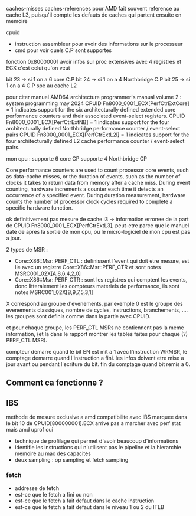 caches-misses caches-references pour AMD fait souvent reference au cache L3, puisqu'il compte les defauts de caches qui partent ensuite en memoire

cpuid
  - instruction assembleur pour avoir des informations sur le processeur
  - cmd pour voir quels C.P sont supportes

fonction 0x80000001 avoir infos sur proc extensives avec 4 registres et ECX c'est celui qu'on veut

bit 23 -> si 1 on a 6 core C.P
bit 24 -> si 1 on a 4 Northbridge C.P
bit 25 -> si 1 on a 4 C.P spe au cache L2

pour citer manuel 
AMD64 architecture programmer's manual volume 2 : system programming may 2024
CPUID Fn8000_0001_ECX[PerfCtrExtCore] = 1 indicates support for the six architecturally defined extended core performance counters and their associated event-select registers. 
CPUID Fn8000_0001_ECX[PerfCtrExtNB] = 1 indicates support for the four architecturally defined Northbridge performance counter / event-select pairs
CPUID Fn8000_0001_ECX[PerfCtrExtL2I] = 1 indicates support for the four architecturally defined L2 cache performance counter / event-select pairs.


mon cpu :
supporte 6 core CP 
supporte 4 Northbridge CP 


Core performance counters are used to count processor core events, such as data-cache misses, or the
duration of events, such as the number of clocks it takes to return data from memory after a cache miss.
During event counting, hardware increments a counter each time it detects an occurrence of a specified
event. During duration measurement, hardware counts the number of processor clock cycles required
to complete a specific hardware function.

ok definitivement pas mesure de cache l3 
-> information erronee de la part de CPUID Fn8000_0001_ECX[PerfCtrExtL3], peut-etre parce que le manuel date de apres la sortie de mon cpu, ou le micro-logiciel de mon cpu est pas a jour.

2 types de MSR :
- Core::X86::Msr::PERF_CTL : definissent l'event qui doit etre mesure, est lie avec un registre Core::X86::Msr::PERF_CTR et sont notes MSRC001_02X[A,8,6,4,2,0]
- Core::X86::Msr::PERF_CTR : sont les registres qui comptent les events, donc litteralement les compteurs materiels de performance, ils sont notes MSRC001_02X[B,9,7,5,3,1]

X correspond au groupe d'evenements, par exemple 0 est le groupe des evenements classiques, nombre de cycles, instructions, branchements, ....
les groupes sont definis comme dans la partie avec CPUID.

et pour chaque groupe, les PERF_CTL MSRs ne contiennent pas la meme information, (et la dans le rapport montrer les tables faites pour chaque (?) PERF_CTL MSR).

compteur demarre quand le bit EN est mit a 1 avec l'instruction WRMSR, le comptage demarre quand l'instruction a fini.
les infos doivent etre mise a jour avant ou pendant l'ecriture du bit.
fin du comptage quand bit remis a 0.

## Comment ca fonctionne ?



## IBS

methode de mesure exclusive a amd
compatibilite avec IBS marquee dans le bit 10 de CPUID[800000001].ECX
arrive pas a marcher avec perf stat mais amd uprof oui

- technique de profilage qui permet d'avoir beaucoup d'informations
- identifie les instructions qui n'utilisent pas le pipeline et la hierarchie memoire au max des capacites
- deux sampling : op sampling et fetch sampling

### fetch

- addresse de fetch
- est-ce que le fetch a fini ou non
- est-ce que le fetch a fait defaut dans le cache instruction
- est-ce que le fetch a fait defaut dans le niveau 1 ou 2 du ITLB